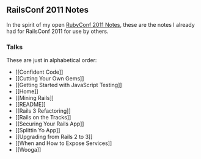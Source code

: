 RailsConf 2011 Notes
--------------------

In the spirit of my open [RubyConf 2011 Notes][rubyconf2011], these are the notes I already had for RailsConf 2011 for use by others.

  [rubyconf2011]: https://github.com/benjaminoakes/rubyconf2011/wiki

### Talks

These are just in alphabetical order:

* [[Confident Code]]
* [[Cutting Your Own Gems]]
* [[Getting Started with JavaScript Testing]]
* [[Home]]
* [[Mining Rails]]
* [[README]]
* [[Rails 3 Refactoring]]
* [[Rails on the Tracks]]
* [[Securing Your Rails App]]
* [[Splittin Yo App]]
* [[Upgrading from Rails 2 to 3]]
* [[When and How to Expose Services]]
* [[Wooga]]
